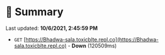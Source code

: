 # 📖 Summary
Last updated: **10/6/2021, 2:45:59 PM**

- `GET` [https://Bhadwa-sala.toxicblte.repl.co](https://Bhadwa-sala.toxicblte.repl.co) - **Down** (120509ms)
